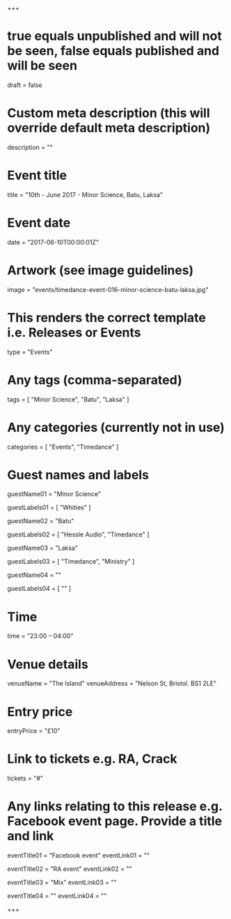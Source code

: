 +++

# true equals unpublished and will not be seen, false equals published and will be seen
draft = false

# Custom meta description (this will override default meta description)
description = ""

# Event title
title = "10th - June 2017 - Minor Science, Batu, Laksa"

# Event date
date = "2017-06-10T00:00:01Z"

# Artwork (see image guidelines)
image = "events/timedance-event-016-minor-science-batu-laksa.jpg"

# This renders the correct template i.e. Releases or Events
type = "Events"

# Any tags (comma-separated)
tags = [ 
	"Minor Science",
	"Batu",
	"Laksa"
]

# Any categories (currently not in use)
categories = [
  "Events",
  "Timedance"
]

# Guest names and labels
guestName01 = "Minor Science"

guestLabels01 = [
	"Whities"
]

guestName02 = "Batu"

guestLabels02 = [
	"Hessle Audio",
	"Timedance"
]

guestName03 = "Laksa"

guestLabels03 = [
	"Timedance",
	"Ministry"
]

guestName04 = ""

guestLabels04 = [
	""
]

# Time
time = "23:00 – 04:00"

# Venue details
venueName = "The Island"
venueAddress = "Nelson St, Bristol. BS1 2LE"

# Entry price
entryPrice = "£10"

# Link to tickets e.g. RA, Crack 
tickets = "#"

# Any links relating to this release e.g. Facebook event page. Provide a title and link
eventTitle01 = "Facebook event"
eventLink01 = ""

eventTitle02 = "RA event"
eventLink02 = ""

eventTitle03 = "Mix"
eventLink03 = ""

eventTitle04 = ""
eventLink04 = ""


+++

